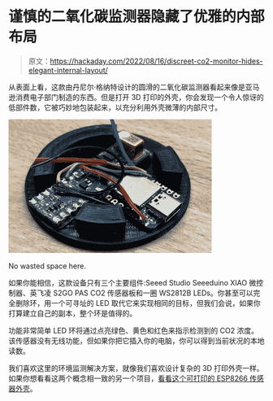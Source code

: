 # 谨慎的二氧化碳监测器隐藏了优雅的内部布局

> 原文：<https://hackaday.com/2022/08/16/discreet-co2-monitor-hides-elegant-internal-layout/>

从表面上看，这款由丹尼尔·格纳特设计的圆滑的二氧化碳监测器看起来像是亚马逊消费电子部门制造的东西。但是打开 3D 打印的外壳，你会发现一个令人惊讶的低部件数，它被巧妙地包装起来，以充分利用外壳微薄的内部尺寸。

[![](img/c951c5e10684c0a3454e800d1dd33001.png)](https://hackaday.com/wp-content/uploads/2022/08/co2buddy_detail.jpg)

No wasted space here.

如果你能相信，这款设备只有三个主要组件:Seeed Studio Seeeduino XIAO 微控制器、英飞凌 S2GO PAS CO2 传感器板和一圈 WS2812B LEDs。你甚至可以完全删除环，用一个可寻址的 LED 取代它来实现相同的目标，但我们会说，如果你打算建立自己的副本，整个环是值得的。

功能非常简单 LED 环将通过点亮绿色、黄色和红色来指示检测到的 CO2 浓度。该传感器没有无线功能，但如果你把它插入你的电脑，你可以得到当前状况的本地读数。

我们喜欢这里的环境监测解决方案，就像我们喜欢设计复杂的 3D 打印外壳一样。如果你想看看这两个概念相一致的另一个项目，[看看这个可打印的 ESP8266 传感器外壳](https://hackaday.com/2019/11/28/a-printed-case-for-your-esp-environmental-sensors/)。